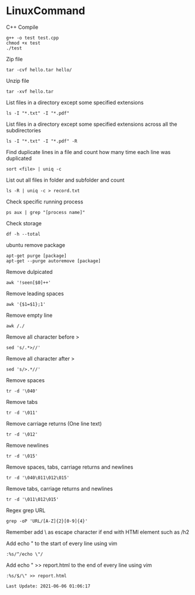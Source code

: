 # LinuxCommand

C++ Compile
```
g++ -o test test.cpp
chmod +x test
./test
```

Zip file
```
tar -cvf hello.tar hello/
```

Unzip file
```
tar -xvf hello.tar
```

List files in a directory except some specified extensions
```
ls -I "*.txt" -I "*.pdf"
```

List files in a directory except some specified extensions across all the subdirectories
```
ls -I "*.txt" -I "*.pdf" -R
```

Find duplicate lines in a file and count how many time each line was duplicated
```
sort <file> | uniq -c
```

List out all files in folder and subfolder and count
```
ls -R | uniq -c > record.txt
```

Check specific running process
```
ps aux | grep "[process name]"
```

Check storage
```
df -h --total
```

ubuntu remove package
```
apt-get purge [package]
apt-get --purge autoremove [package]
```

Remove dulpicated
```
awk '!seen[$0]++'
```

Remove leading spaces
```
awk '{$1=$1};1'
```

Remove empty line
```
awk /./
```

Remove all character before >
```
sed 's/.*>//'
```

Remove all character after >
```
sed 's/>.*//'
```

Remove spaces
```
tr -d '\040'
```

Remove tabs
```
tr -d '\011'
```

Remove carriage returns (One line text)
```
tr -d '\012'
```

Remove newlines
```
tr -d '\015'
```

Remove spaces, tabs, carriage returns and newlines
```
tr -d '\040\011\012\015'
```

Remove tabs, carriage returns and newlines
```
tr -d '\011\012\015'
```

Regex grep URL
```
grep -oP 'URL/[A-Z]{2}[0-9]{4}'
```
Remember add \ as escape character if end with HTMl element such as /h2

Add echo " to the start of every line using vim
```
:%s/^/echo \"/
```

Add echo " >> report.html to the end of every line using vim
```
:%s/$/\" >> report.html
```

`
Last Update: 2021-06-06 01:06:17
`
